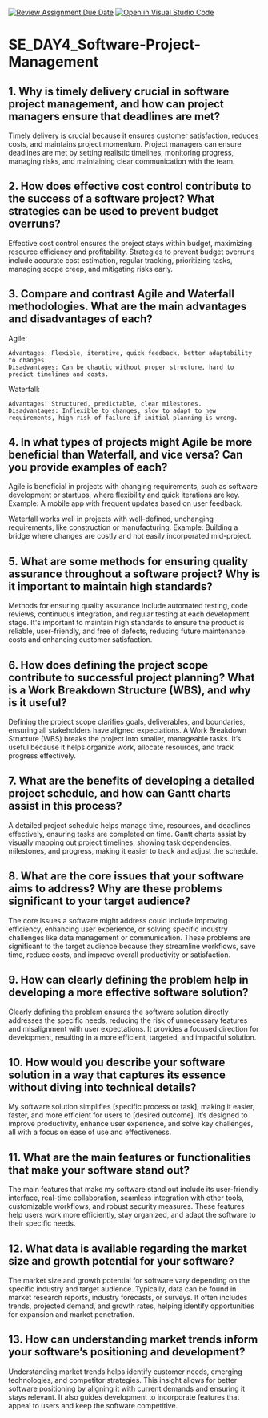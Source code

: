 [![Review Assignment Due Date](https://classroom.github.com/assets/deadline-readme-button-22041afd0340ce965d47ae6ef1cefeee28c7c493a6346c4f15d667ab976d596c.svg)](https://classroom.github.com/a/9pw6JKcu)
[![Open in Visual Studio Code](https://classroom.github.com/assets/open-in-vscode-2e0aaae1b6195c2367325f4f02e2d04e9abb55f0b24a779b69b11b9e10269abc.svg)](https://classroom.github.com/online_ide?assignment_repo_id=18429922&assignment_repo_type=AssignmentRepo)
# SE_DAY4_Software-Project-Management
## 1. Why is timely delivery crucial in software project management, and how can project managers ensure that deadlines are met?

Timely delivery is crucial because it ensures customer satisfaction, reduces costs, and maintains project momentum. Project managers can ensure deadlines are met by setting realistic timelines, monitoring progress, managing risks, and maintaining clear communication with the team.

## 2. How does effective cost control contribute to the success of a software project? What strategies can be used to prevent budget overruns?

Effective cost control ensures the project stays within budget, maximizing resource efficiency and profitability. Strategies to prevent budget overruns include accurate cost estimation, regular tracking, prioritizing tasks, managing scope creep, and mitigating risks early.

## 3. Compare and contrast Agile and Waterfall methodologies. What are the main advantages and disadvantages of each?

Agile:

    Advantages: Flexible, iterative, quick feedback, better adaptability to changes.
    Disadvantages: Can be chaotic without proper structure, hard to predict timelines and costs.

Waterfall:

    Advantages: Structured, predictable, clear milestones.
    Disadvantages: Inflexible to changes, slow to adapt to new requirements, high risk of failure if initial planning is wrong.

## 4. In what types of projects might Agile be more beneficial than Waterfall, and vice versa? Can you provide examples of each?

Agile is beneficial in projects with changing requirements, such as software development or startups, where flexibility and quick iterations are key. Example: A mobile app with frequent updates based on user feedback.

Waterfall works well in projects with well-defined, unchanging requirements, like construction or manufacturing. Example: Building a bridge where changes are costly and not easily incorporated mid-project.

## 5. What are some methods for ensuring quality assurance throughout a software project? Why is it important to maintain high standards?

Methods for ensuring quality assurance include automated testing, code reviews, continuous integration, and regular testing at each development stage. It's important to maintain high standards to ensure the product is reliable, user-friendly, and free of defects, reducing future maintenance costs and enhancing customer satisfaction.

## 6. How does defining the project scope contribute to successful project planning? What is a Work Breakdown Structure (WBS), and why is it useful?

Defining the project scope clarifies goals, deliverables, and boundaries, ensuring all stakeholders have aligned expectations. A Work Breakdown Structure (WBS) breaks the project into smaller, manageable tasks. It’s useful because it helps organize work, allocate resources, and track progress effectively.

## 7. What are the benefits of developing a detailed project schedule, and how can Gantt charts assist in this process?

A detailed project schedule helps manage time, resources, and deadlines effectively, ensuring tasks are completed on time. Gantt charts assist by visually mapping out project timelines, showing task dependencies, milestones, and progress, making it easier to track and adjust the schedule.

## 8. What are the core issues that your software aims to address? Why are these problems significant to your target audience?

The core issues a software might address could include improving efficiency, enhancing user experience, or solving specific industry challenges like data management or communication. These problems are significant to the target audience because they streamline workflows, save time, reduce costs, and improve overall productivity or satisfaction.

## 9. How can clearly defining the problem help in developing a more effective software solution?

Clearly defining the problem ensures the software solution directly addresses the specific needs, reducing the risk of unnecessary features and misalignment with user expectations. It provides a focused direction for development, resulting in a more efficient, targeted, and impactful solution.

## 10. How would you describe your software solution in a way that captures its essence without diving into technical details?

My software solution simplifies [specific process or task], making it easier, faster, and more efficient for users to [desired outcome]. It’s designed to improve productivity, enhance user experience, and solve key challenges, all with a focus on ease of use and effectiveness.

## 11. What are the main features or functionalities that make your software stand out?

The main features that make my software stand out include its user-friendly interface, real-time collaboration, seamless integration with other tools, customizable workflows, and robust security measures. These features help users work more efficiently, stay organized, and adapt the software to their specific needs.

## 12. What data is available regarding the market size and growth potential for your software?

The market size and growth potential for software vary depending on the specific industry and target audience. Typically, data can be found in market research reports, industry forecasts, or surveys. It often includes trends, projected demand, and growth rates, helping identify opportunities for expansion and market penetration.

## 13. How can understanding market trends inform your software’s positioning and development?

Understanding market trends helps identify customer needs, emerging technologies, and competitor strategies. This insight allows for better software positioning by aligning it with current demands and ensuring it stays relevant. It also guides development to incorporate features that appeal to users and keep the software competitive.
